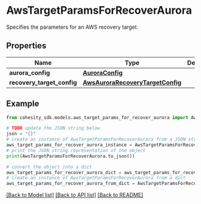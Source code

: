 # AwsTargetParamsForRecoverAurora

Specifies the parameters for an AWS recovery target.

## Properties

Name | Type | Description | Notes
------------ | ------------- | ------------- | -------------
**aurora_config** | [**AuroraConfig**](AuroraConfig.md) |  | [optional] 
**recovery_target_config** | [**AwsAuroraRecoveryTargetConfig**](AwsAuroraRecoveryTargetConfig.md) |  | [optional] 

## Example

```python
from cohesity_sdk.models.aws_target_params_for_recover_aurora import AwsTargetParamsForRecoverAurora

# TODO update the JSON string below
json = "{}"
# create an instance of AwsTargetParamsForRecoverAurora from a JSON string
aws_target_params_for_recover_aurora_instance = AwsTargetParamsForRecoverAurora.from_json(json)
# print the JSON string representation of the object
print(AwsTargetParamsForRecoverAurora.to_json())

# convert the object into a dict
aws_target_params_for_recover_aurora_dict = aws_target_params_for_recover_aurora_instance.to_dict()
# create an instance of AwsTargetParamsForRecoverAurora from a dict
aws_target_params_for_recover_aurora_from_dict = AwsTargetParamsForRecoverAurora.from_dict(aws_target_params_for_recover_aurora_dict)
```
[[Back to Model list]](../README.md#documentation-for-models) [[Back to API list]](../README.md#documentation-for-api-endpoints) [[Back to README]](../README.md)


